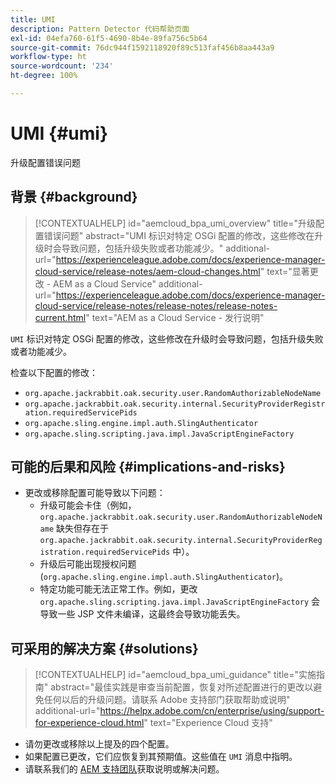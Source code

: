 ```yaml
---
title: UMI
description: Pattern Detector 代码帮助页面
exl-id: 04efa760-61f5-4690-8b4e-89fa756c5b64
source-git-commit: 76dc944f1592118920f89c513faf456b8aa443a9
workflow-type: ht
source-wordcount: '234'
ht-degree: 100%

---
```


# UMI {#umi}

升级配置错误问题

## 背景 {#background}

>[!CONTEXTUALHELP]
>id="aemcloud_bpa_umi_overview"
>title="升级配置错误问题"
>abstract="UMI 标识对特定 OSGi 配置的修改，这些修改在升级时会导致问题，包括升级失败或者功能减少。"
>additional-url="https://experienceleague.adobe.com/docs/experience-manager-cloud-service/release-notes/aem-cloud-changes.html" text="显著更改 - AEM as a Cloud Service"
>additional-url="https://experienceleague.adobe.com/docs/experience-manager-cloud-service/release-notes/release-notes/release-notes-current.html" text="AEM as a Cloud Service - 发行说明"

`UMI` 标识对特定 OSGi 配置的修改，这些修改在升级时会导致问题，包括升级失败或者功能减少。

检查以下配置的修改：
* `org.apache.jackrabbit.oak.security.user.RandomAuthorizableNodeName`
* `org.apache.jackrabbit.oak.security.internal.SecurityProviderRegistration.requiredServicePids`
* `org.apache.sling.engine.impl.auth.SlingAuthenticator`
* `org.apache.sling.scripting.java.impl.JavaScriptEngineFactory`

## 可能的后果和风险 {#implications-and-risks}

* 更改或移除配置可能导致以下问题：
   * 升级可能会卡住（例如，`org.apache.jackrabbit.oak.security.user.RandomAuthorizableNodeName` 缺失但存在于 `org.apache.jackrabbit.oak.security.internal.SecurityProviderRegistration.requiredServicePids` 中）。
   * 升级后可能出现授权问题 (`org.apache.sling.engine.impl.auth.SlingAuthenticator`)。
   * 特定功能可能无法正常工作。例如，更改 `org.apache.sling.scripting.java.impl.JavaScriptEngineFactory` 会导致一些 JSP 文件未编译，这最终会导致功能丢失。

## 可采用的解决方案 {#solutions}

>[!CONTEXTUALHELP]
>id="aemcloud_bpa_umi_guidance"
>title="实施指南"
>abstract="最佳实践是审查当前配置，恢复对所述配置进行的更改以避免任何以后的升级问题。请联系 Adobe 支持部门获取帮助或说明"
>additional-url="https://helpx.adobe.com/cn/enterprise/using/support-for-experience-cloud.html" text="Experience Cloud 支持"

* 请勿更改或移除以上提及的四个配置。
* 如果配置已更改，它们应恢复到其预期值。这些值在 `UMI` 消息中指明。
* 请联系我们的 [AEM 支持团队](https://helpx.adobe.com/cn/enterprise/using/support-for-experience-cloud.html)获取说明或解决问题。

